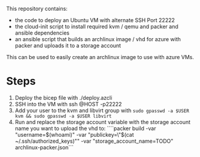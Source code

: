 This repository contains:
* the code to deploy an Ubuntu VM with alternate SSH Port 22222
* the cloud-init script to install required kvm / qemu and packer and ansible dependencies
* an ansible script that builds an archlinux image / vhd for azure with packer and uploads it to a storage account

This can be used to easily create an archlinux image to use with azure VMs.

# Steps
1. Deploy the bicep file with ./deploy.azcli
2. SSH into the VM with ssh @HOST -p22222
3. Add your user to the kvm and libvirt group with ```sudo gpasswd -a $USER kvm && sudo gpasswd -a $USER libvirt```
4. Run and replace the storage account variable with the storage account name you want to upload the vhd to:
````packer build -var "username=$(whoami)" -var "publickey=\"$(cat ~/.ssh/authorized_keys)\"" -var "storage_account_name=TODO" archlinux-packer.json```